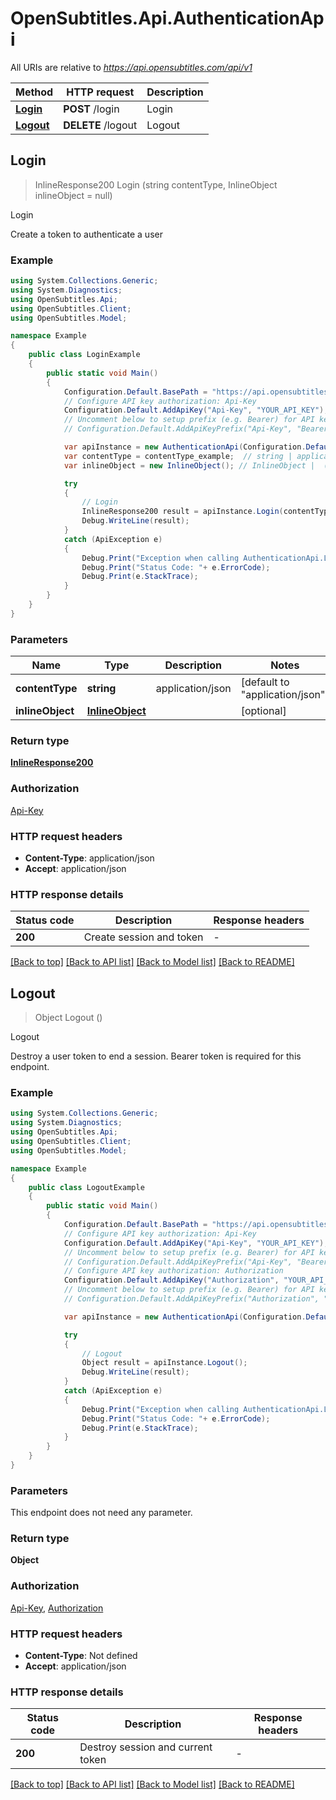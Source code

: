 # OpenSubtitles.Api.AuthenticationApi

All URIs are relative to *https://api.opensubtitles.com/api/v1*

Method | HTTP request | Description
------------- | ------------- | -------------
[**Login**](AuthenticationApi.md#login) | **POST** /login | Login
[**Logout**](AuthenticationApi.md#logout) | **DELETE** /logout | Logout



## Login

> InlineResponse200 Login (string contentType, InlineObject inlineObject = null)

Login

Create a token to authenticate a user

### Example

```csharp
using System.Collections.Generic;
using System.Diagnostics;
using OpenSubtitles.Api;
using OpenSubtitles.Client;
using OpenSubtitles.Model;

namespace Example
{
    public class LoginExample
    {
        public static void Main()
        {
            Configuration.Default.BasePath = "https://api.opensubtitles.com/api/v1";
            // Configure API key authorization: Api-Key
            Configuration.Default.AddApiKey("Api-Key", "YOUR_API_KEY");
            // Uncomment below to setup prefix (e.g. Bearer) for API key, if needed
            // Configuration.Default.AddApiKeyPrefix("Api-Key", "Bearer");

            var apiInstance = new AuthenticationApi(Configuration.Default);
            var contentType = contentType_example;  // string | application/json (default to "application/json")
            var inlineObject = new InlineObject(); // InlineObject |  (optional) 

            try
            {
                // Login
                InlineResponse200 result = apiInstance.Login(contentType, inlineObject);
                Debug.WriteLine(result);
            }
            catch (ApiException e)
            {
                Debug.Print("Exception when calling AuthenticationApi.Login: " + e.Message );
                Debug.Print("Status Code: "+ e.ErrorCode);
                Debug.Print(e.StackTrace);
            }
        }
    }
}
```

### Parameters


Name | Type | Description  | Notes
------------- | ------------- | ------------- | -------------
 **contentType** | **string**| application/json | [default to &quot;application/json&quot;]
 **inlineObject** | [**InlineObject**](InlineObject.md)|  | [optional] 

### Return type

[**InlineResponse200**](InlineResponse200.md)

### Authorization

[Api-Key](../README.md#Api-Key)

### HTTP request headers

- **Content-Type**: application/json
- **Accept**: application/json


### HTTP response details
| Status code | Description | Response headers |
|-------------|-------------|------------------|
| **200** | Create session and token |  -  |

[[Back to top]](#)
[[Back to API list]](../README.md#documentation-for-api-endpoints)
[[Back to Model list]](../README.md#documentation-for-models)
[[Back to README]](../README.md)


## Logout

> Object Logout ()

Logout

Destroy a user token to end a session. Bearer token is required for this endpoint.

### Example

```csharp
using System.Collections.Generic;
using System.Diagnostics;
using OpenSubtitles.Api;
using OpenSubtitles.Client;
using OpenSubtitles.Model;

namespace Example
{
    public class LogoutExample
    {
        public static void Main()
        {
            Configuration.Default.BasePath = "https://api.opensubtitles.com/api/v1";
            // Configure API key authorization: Api-Key
            Configuration.Default.AddApiKey("Api-Key", "YOUR_API_KEY");
            // Uncomment below to setup prefix (e.g. Bearer) for API key, if needed
            // Configuration.Default.AddApiKeyPrefix("Api-Key", "Bearer");
            // Configure API key authorization: Authorization
            Configuration.Default.AddApiKey("Authorization", "YOUR_API_KEY");
            // Uncomment below to setup prefix (e.g. Bearer) for API key, if needed
            // Configuration.Default.AddApiKeyPrefix("Authorization", "Bearer");

            var apiInstance = new AuthenticationApi(Configuration.Default);

            try
            {
                // Logout
                Object result = apiInstance.Logout();
                Debug.WriteLine(result);
            }
            catch (ApiException e)
            {
                Debug.Print("Exception when calling AuthenticationApi.Logout: " + e.Message );
                Debug.Print("Status Code: "+ e.ErrorCode);
                Debug.Print(e.StackTrace);
            }
        }
    }
}
```

### Parameters

This endpoint does not need any parameter.

### Return type

**Object**

### Authorization

[Api-Key](../README.md#Api-Key), [Authorization](../README.md#Authorization)

### HTTP request headers

- **Content-Type**: Not defined
- **Accept**: application/json


### HTTP response details
| Status code | Description | Response headers |
|-------------|-------------|------------------|
| **200** | Destroy session and current token |  -  |

[[Back to top]](#)
[[Back to API list]](../README.md#documentation-for-api-endpoints)
[[Back to Model list]](../README.md#documentation-for-models)
[[Back to README]](../README.md)

